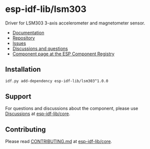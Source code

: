 # esp-idf-lib/lsm303

Driver for LSM303 3-axis accelerometer and magnetometer sensor.

* [Documentation](https://esp-idf-lib.github.io/lsm303/)
* [Repository](https://github.com/esp-idf-lib/lsm303)
* [Issues](https://github.com/esp-idf-lib/lsm303/issues)
* [Discussions and questions](https://github.com/esp-idf-lib/core/discussions)
* [Component page at the ESP Component Registry](https://components.espressif.com/components/esp-idf-lib/lsm303)

## Installation

```sh
idf.py add-dependency esp-idf-lib/lsm303^1.0.0
```

## Support

For questions and discussions about the component, please use
[Discussions](https://github.com/esp-idf-lib/core/discussions)
at [esp-idf-lib/core](https://github.com/esp-idf-lib/core).

## Contributing

Please read [CONTRIBUTING.md](https://github.com/esp-idf-lib/core/blob/main/CONTRIBUTING.md)
at [esp-idf-lib/core](https://github.com/esp-idf-lib/core).
